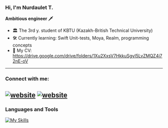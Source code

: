 ### Hi, I'm Nurdaulet T.
**Ambitious engineer 🗡**
<!--
**tlglv-n/tlglv-n** is a ✨ _special_ ✨ repository because its `README.md` (this file) appears on your GitHub profile.

Here are some ideas to get you started:

- 🔭 I’m currently working on ...
- 🌱 I’m currently learning ...
- 👯 I’m looking to collaborate on ...
- 🤔 I’m looking for help with ...
- 💬 Ask me about ...
- 📫 How to reach me: ...
- 😄 Pronouns: ...
- ⚡ Fun fact: ...
-->
- 🏛 The 3rd y. student of KBTU (Kazakh-British Technical University)
- 🛠 Currently learning: Swift Unit-tests, Moya, Realm, programming concepts
- 🧾 My CV: https://drive.google.com/drive/folders/1Xu2XxsV7HkkuSgyI5LvZMQZ4i72nE-oV
---
### Connect with me:
[![website](./img/linkedin-light.svg)](https://linkedin.com/in/tlglvn#gh-light-mode-only)
[![website](./img/linkedin-dark.svg)](https://linkedin.com/in/tlglvn#gh-dark-mode-only)
&nbsp;&nbsp;
---
### Languages and Tools

[![My Skills](https://skillicons.dev/icons?i=swift,java,cpp,js,ts,html,css,angular,py,eclipse,firebase,postman,sqlite,postgres)](https://skillicons.dev)
